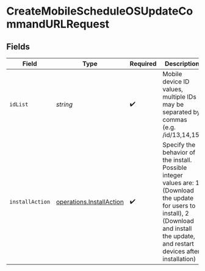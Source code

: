 # CreateMobileScheduleOSUpdateCommandURLRequest


## Fields

| Field                                                                                                                                                                                       | Type                                                                                                                                                                                        | Required                                                                                                                                                                                    | Description                                                                                                                                                                                 |
| ------------------------------------------------------------------------------------------------------------------------------------------------------------------------------------------- | ------------------------------------------------------------------------------------------------------------------------------------------------------------------------------------------- | ------------------------------------------------------------------------------------------------------------------------------------------------------------------------------------------- | ------------------------------------------------------------------------------------------------------------------------------------------------------------------------------------------- |
| `idList`                                                                                                                                                                                    | *string*                                                                                                                                                                                    | :heavy_check_mark:                                                                                                                                                                          | Mobile device ID values, multiple IDs may be separated by commas (e.g. /id/13,14,15)                                                                                                        |
| `installAction`                                                                                                                                                                             | [operations.InstallAction](../../models/operations/installaction.md)                                                                                                                        | :heavy_check_mark:                                                                                                                                                                          | Specify the behavior of the install. Possible integer values are: 1 (Download the update for users to install), 2 (Download and install the update, and restart devices after installation) |